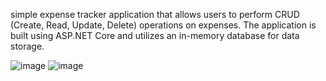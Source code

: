 simple expense tracker application that allows users to perform CRUD (Create, Read, Update, Delete) operations on expenses. The application is built using ASP.NET Core and utilizes an in-memory database for data storage.


![image](https://github.com/user-attachments/assets/a2125ae4-fd7f-4839-aede-7859b7615b61)
![image](https://github.com/user-attachments/assets/ea77b3c7-9628-4dbd-be8d-477e5c4e0ca1)
